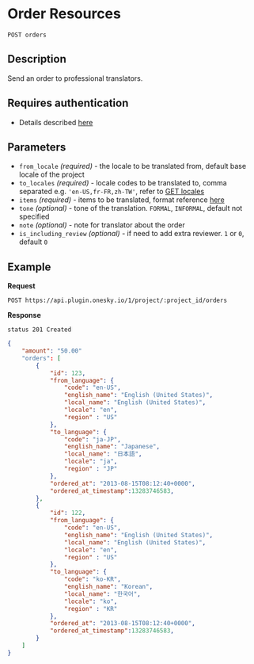 # Order Resources

    POST orders

## Description
Send an order to professional translators.


## Requires authentication
- Details described [here](/README.md#authentication)


## Parameters
- `from_locale` _(required)_ - the locale to be translated from, default base locale of the project
- `to_locales` _(required)_ - locale codes to be translated to, comma separated e.g. `'en-US,fr-FR,zh-TW'`, refer to [GET locales](/endpoints/locale/GET_locales.md)
- `items` _(required)_ - items to be translated, format reference [here](/reference/formats.md#items)
- `tone` _(optional)_ - tone of the translation. `FORMAL`, `INFORMAL`, default not specified
- `note` _(optional)_ - note for translator about the order
- `is_including_review` _(optional)_ - if need to add extra reviewer. `1` or `0`, default `0`

## Example
**Request**

    POST https://api.plugin.onesky.io/1/project/:project_id/orders

**Response**
```
status 201 Created
```
``` json
{
    "amount": "50.00"
    "orders": [
        {
            "id": 123,
            "from_language": {
                "code": "en-US",
                "english_name": "English (United States)",
                "local_name": "English (United States)",
                "locale": "en",
                "region" : "US"
            },
            "to_language": {
                "code": "ja-JP",
                "english_name": "Japanese",
                "local_name": "日本語",
                "locale": "ja",
                "region" : "JP"
            },
            "ordered_at": "2013-08-15T08:12:40+0000",
            "ordered_at_timestamp":13283746583,
        },
        {
            "id": 122,
            "from_language": {
                "code": "en-US",
                "english_name": "English (United States)",
                "local_name": "English (United States)",
                "locale": "en",
                "region" : "US"
            },
            "to_language": {
                "code": "ko-KR",
                "english_name": "Korean",
                "local_name": "한국어",
                "locale": "ko",
                "region" : "KR"
            },
            "ordered_at": "2013-08-15T08:12:40+0000",
            "ordered_at_timestamp":13283746583,
        }
    ]
}
```
